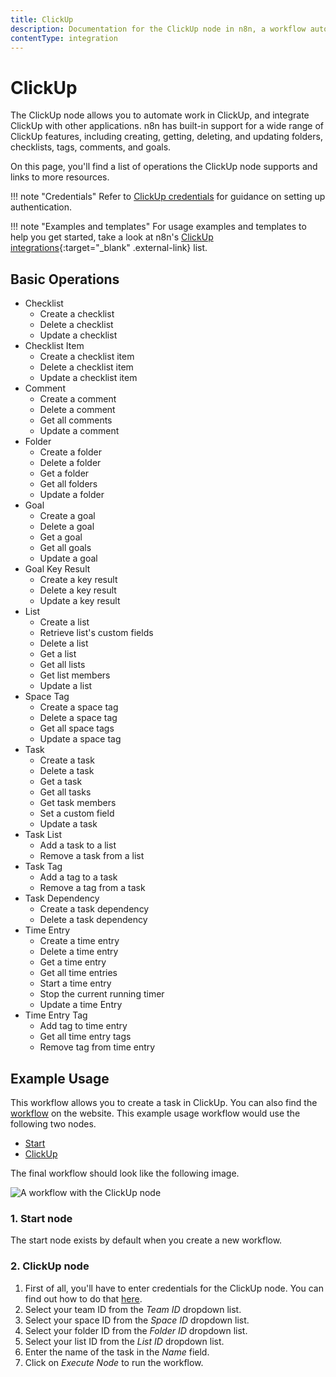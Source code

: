 ```yaml
---
title: ClickUp
description: Documentation for the ClickUp node in n8n, a workflow automation platform. Includes details of operations and configuration, and links to examples and credentials information.
contentType: integration
---
```


# ClickUp

The ClickUp node allows you to automate work in ClickUp, and integrate ClickUp with other applications. n8n has built-in support for a wide range of ClickUp features, including creating, getting, deleting, and updating folders, checklists, tags, comments, and goals.

On this page, you'll find a list of operations the ClickUp node supports and links to more resources.

!!! note "Credentials"
    Refer to [ClickUp credentials](/integrations/builtin/credentials/clickup/) for guidance on setting up authentication. 

!!! note "Examples and templates"
    For usage examples and templates to help you get started, take a look at n8n's [ClickUp integrations](https://n8n.io/integrations/clickup/){:target="_blank" .external-link} list.


## Basic Operations

* Checklist
    * Create a checklist
    * Delete a checklist
    * Update a checklist
* Checklist Item
    * Create a checklist item
    * Delete a checklist item
    * Update a checklist item
* Comment
    * Create a comment
    * Delete a comment
    * Get all comments
    * Update a comment
* Folder
    * Create a folder
    * Delete a folder
    * Get a folder
    * Get all folders
    * Update a folder
* Goal
    * Create a goal
    * Delete a goal
    * Get a goal
    * Get all goals
    * Update a goal
* Goal Key Result
    * Create a key result
    * Delete a key result
    * Update a key result
* List
    * Create a list
    * Retrieve list's custom fields
    * Delete a list
    * Get a list
    * Get all lists
    * Get list members
    * Update a list
* Space Tag
    * Create a space tag
    * Delete a space tag
    * Get all space tags
    * Update a space tag
* Task
    * Create a task
    * Delete a task
    * Get a task
    * Get all tasks
    * Get task members
    * Set a custom field
    * Update a task
* Task List
    * Add a task to a list
    * Remove a task from a list
* Task Tag
    * Add a tag to a task
    * Remove a tag from a task
* Task Dependency
    * Create a task dependency
    * Delete a task dependency
* Time Entry
    * Create a time entry
    * Delete a time entry
    * Get a time entry
    * Get all time entries
    * Start a time entry
    * Stop the current running timer
    * Update a time Entry
* Time Entry Tag
    * Add tag to time entry
    * Get all time entry tags
    * Remove tag from time entry

## Example Usage

This workflow allows you to create a task in ClickUp. You can also find the [workflow](https://n8n.io/workflows/485) on the website. This example usage workflow would use the following two nodes.
- [Start](/integrations/builtin/core-nodes/n8n-nodes-base.start/)
- [ClickUp]()

The final workflow should look like the following image.

![A workflow with the ClickUp node](/_images/integrations/builtin/app-nodes/clickup/workflow.png)

### 1. Start node

The start node exists by default when you create a new workflow.

### 2. ClickUp node

1. First of all, you'll have to enter credentials for the ClickUp node. You can find out how to do that [here](/integrations/builtin/credentials/clickup/).
2. Select your team ID from the *Team ID* dropdown list.
3. Select your space ID from the *Space ID* dropdown list.
4. Select your folder ID from the *Folder ID* dropdown list.
5. Select your list ID from the *List ID* dropdown list.
6. Enter the name of the task in the *Name* field.
7. Click on *Execute Node* to run the workflow.





